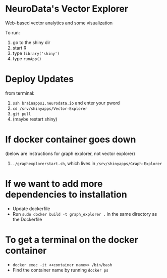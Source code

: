 # NeuroData's Vector Explorer
Web-based vector analytics and some visualization

To run:

1. go to the shiny dir
2. start R
3. type `library('shiny')`
5. type `runApp()`

# Deploy Updates

from terminal:

1. ```ssh brainapps1.neurodata.io``` and enter your pword
2. ```cd /srv/shinyapps/Vector-Explorer```
3.  ```git pull```
4.   (maybe restart shiny)

# If docker container goes down

(below are instructions for graph explorer, not vector explorer)

1. ```./graphexplorerstart.sh```, which lives in ```/srv/shinyapps/Graph-Explorer```

# If we want to add more dependencies to installation

- Update dockerfile
- Run ```sudo docker build -t graph_explorer .``` in the same directory as the Dockerfile 

# To get a terminal on the docker container

- ```docker exec -it <<container name>> /bin/bash```
- Find the container name by running ```docker ps```
